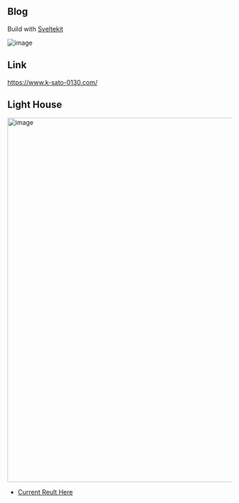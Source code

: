 ## Blog

Build with [Sveltekit](https://kit.svelte.dev/)

![image](https://user-images.githubusercontent.com/32632542/157171355-6345e6bf-420a-45ca-a0ec-83e0a7d924ef.png)

## Link

https://www.k-sato-0130.com/

## Light House

<img width="818" alt="image" src="https://user-images.githubusercontent.com/32632542/157196010-def94db3-6218-4dca-8bbd-2a16baca754b.png">

- [Current Reult Here](https://googlechrome.github.io/lighthouse/viewer/?psiurl=https%3A%2F%2Fwww.k-sato-0130.com%2F&strategy=mobile&category=performance&category=accessibility&category=best-practices&category=seo&category=pwa&utm_source=lh-chrome-ext)
